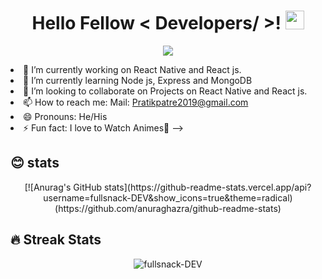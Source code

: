  <h1  align='center' > Hello Fellow < Developers/ >! <img src = "https://raw.githubusercontent.com/MartinHeinz/MartinHeinz/master/wave.gif" width = 30px> </h1>
<p align='center'>
</p>
<p align="center">
  <a href="https://github.com/DenverCoder1/readme-typing-svg"><img src="https://readme-typing-svg.herokuapp.com?lines=Eat+Sleep+Code+Repeat;Always%20learning%20new%20things&center=true&width=500&height=50"></a>
</p

    
     

- 🔭 I’m currently working on React Native and React js.
- 🌱 I’m currently learning  Node js, Express and MongoDB
- 👯 I’m looking to collaborate on Projects on React Native and React js.
- 📫 How to reach me: Mail: Pratikpatre2019@gmail.com
- 😄 Pronouns: He/His
- ⚡ Fun fact: I love to Watch Animes💖
-->

## 😊 stats    
<p align="center"> [![Anurag's GitHub stats](https://github-readme-stats.vercel.app/api?username=fullsnack-DEV&show_icons=true&theme=radical)(https://github.com/anuraghazra/github-readme-stats) </p> 
    
    
## 🔥 Streak Stats
<p align="center"><img src="https://github-readme-streak-stats.herokuapp.com/?user=fullsnack-DEV&theme=algolia" alt="fullsnack-DEV"  /></p>    


